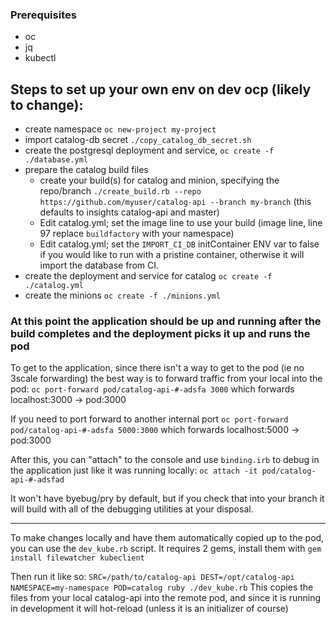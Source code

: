 ### Prerequisites
- oc
- jq
- kubectl

## Steps to set up your own env on dev ocp (likely to change):

- create namespace `oc new-project my-project`
- import catalog-db secret `./copy_catalog_db_secret.sh`
- create the postgresql deployment and service, `oc create -f ./database.yml`
- prepare the catalog build files
  - create your build(s) for catalog and minion, specifying the repo/branch `./create_build.rb --repo https://github.com/myuser/catalog-api --branch my-branch` (this defaults to insights catalog-api and master)
  - Edit catalog.yml; set the image line to use your build (image line, line 97 replace `buildfactory` with your namespace)
  - Edit catalog.yml; set the `IMPORT_CI_DB` initContainer ENV var to false if you would like to run with a pristine container, otherwise it will import the database from CI.
- create the deployment and service for catalog `oc create -f ./catalog.yml`
- create the minions `oc create -f ./minions.yml`

### At this point the application should be up and running after the build completes and the deployment picks it up and runs the pod

To get to the application, since there isn't a way to get to the pod (ie no 3scale forwarding) the best way is to forward traffic from your local into the pod:
`oc port-forward pod/catalog-api-#-adsfa 3000` 
which forwards localhost:3000 -> pod:3000

If you need to port forward to another internal port 
`oc port-forward pod/catalog-api-#-adsfa 5000:3000` 
which forwards localhost:5000 -> pod:3000

After this, you can "attach" to the console and use `binding.irb` to debug in the application just like it was running locally:
`oc attach -it pod/catalog-api-#-adsfad`

It won't have byebug/pry by default, but if you check that into your branch it will build with all of the debugging utilities at your disposal.

----

To make changes locally and have them automatically copied up to the pod, you can use the `dev_kube.rb` script.
It requires 2 gems, install them with `gem install filewatcher kubeclient`

Then run it like so:
`SRC=/path/to/catalog-api DEST=/opt/catalog-api NAMESPACE=my-namespace POD=catalog ruby ./dev_kube.rb`
This copies the files from your local catalog-api into the remote pod, and since it is running in development it will hot-reload (unless it is an initializer of course)

